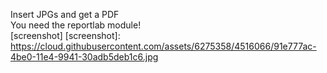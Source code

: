 Insert JPGs and get a PDF<br />
You need the reportlab module!<br />
[screenshot]
[screenshot]: https://cloud.githubusercontent.com/assets/6275358/4516066/91e777ac-4be0-11e4-9941-30adb5deb1c6.jpg
